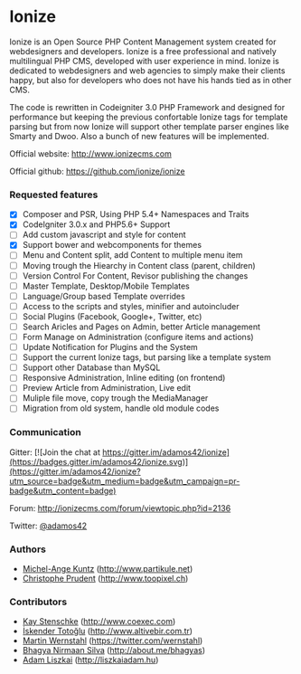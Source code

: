 # Ionize

Ionize is an  Open Source PHP Content Management system created for  webdesigners and developers.
Ionize is a free professional and  natively multilingual  PHP CMS, developed with user experience
in mind. Ionize is dedicated to webdesigners and web agencies to simply make their clients happy,
but also for developers who does not have his hands tied as in other CMS.

The code is rewritten in  Codeigniter 3.0 PHP Framework  and designed for performance but keeping
the previous confortable Ionize  tags for template parsing but from now Ionize will support other
template parser engines like Smarty and Dwoo. Also a bunch of new features will be implemented.

Official website: http://www.ionizecms.com

Official github: https://github.com/ionize/ionize

### Requested features

- [x] Composer and PSR, Using PHP 5.4+ Namespaces and Traits
- [x] CodeIgniter 3.0.x and PHP5.6+ Support
- [ ] Add custom javascript and style for content
- [x] Support bower and webcomponents for themes
- [ ] Menu and Content split, add Content to multiple menu item
- [ ] Moving trough the Hiearchy in Content class (parent, children)
- [ ] Version Control For Content, Revisor publishing the changes
- [ ] Master Template, Desktop/Mobile Templates
- [ ] Language/Group based Template overrides
- [ ] Access to the scripts and styles, minifier and autoincluder
- [ ] Social Plugins (Facebook, Google+, Twitter, etc)
- [ ] Search Aricles and Pages on Admin, better Article management
- [ ] Form Manage on Administration (configure items and actions)
- [ ] Update Notification for Plugins and the System
- [ ] Support the current Ionize tags, but parsing like a template system
- [ ] Support other Database than MySQL
- [ ] Responsive Administration, Inline editing (on frontend)
- [ ] Preview Article from Administration, Live edit
- [ ] Muliple file move, copy trough the MediaManager
- [ ] Migration from old system, handle old module codes

### Communication

Gitter: [![Join the chat at https://gitter.im/adamos42/ionize](https://badges.gitter.im/adamos42/ionize.svg)](https://gitter.im/adamos42/ionize?utm_source=badge&utm_medium=badge&utm_campaign=pr-badge&utm_content=badge)

Forum: http://ionizecms.com/forum/viewtopic.php?id=2136

Twitter: [@adamos42](https://twitter.com/adamos42)


### Authors

* [Michel-Ange Kuntz](http://www.partikule.net) (http://www.partikule.net)
* [Christophe Prudent](http://www.toopixel.ch) (http://www.toopixel.ch)

### Contributors
* [Kay Stenschke](http://www.coexec.com) (http://www.coexec.com)
* [İskender Totoğlu](http://www.altivebir.com.tr) (http://www.altivebir.com.tr)
* [Martin Wernstahl](https://twitter.com/wernstahl) (https://twitter.com/wernstahl)
* [Bhagya Nirmaan Silva](http://about.me/bhagyas) (http://about.me/bhagyas)
* [Adam Liszkai](http://liszkaiadam.hu) (http://liszkaiadam.hu)

